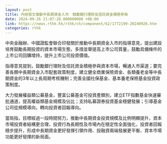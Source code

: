 ```yaml
---
layout: post
title: 內地發文推動中長期資金入市　鼓勵銀行理財及信託資金積極參與
date: 2024-09-26 21:07:28.000000000 +08:00
link: https://news.rthk.hk/rthk/ch/component/k2/1772199-20240926.htm
categories: rthk
---
```


中央金融辦、中國證監會聯合印發關於推動中長期資金入市的指導意見，提出建設培育鼓勵長期投資的資本市場生態，多措並舉提高上市公司質量，鼓勵具備條件的上市公司回購增持，提升上市公司投資價值。

指導意見提到，鼓勵銀行理財及信託資金積極參與資本市場，暢通入市渠道；要完善各類中長期資金入市配套政策制度，建立健全商業保險資金、各類養老金等中長期資金的3年以上長周期考核機制；完善全國社保基金、基本養老保險基金投資政策制度。

大力發展權益類公募基金，豐富公募基金可投資產類別，建立ETF指數基金快速審批通道，提高權益類基金規模及佔比；支持私募證券投資基金穩健發展；引導基金公司從規模導向，轉向投資者回報導向。

當局指，目標經過一段時間努力，推動中長期資金投資規模及比例明顯提升，資本市場投資者結構更合理，投資行為長期性及市場內在穩定性全面強化，投資者回報穩步提升，形成中長期資金更好發揮引領作用、投融資兩端發展更平衡、資本市場功能更好發揮的新局面。
